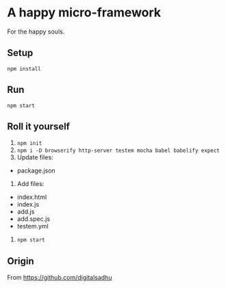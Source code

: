 # A happy micro-framework
For the happy souls.

## Setup
`npm install`

## Run
`npm start`

## Roll it yourself

1. `npm init`
1. `npm i -D browserify http-server testem mocha babel babelify expect`
1. Update files:
  - package.json
1. Add files:
  - index.html
  - index.js
  - add.js
  - add.spec.js
  - testem.yml
1. `npm start`

## Origin
From https://github.com/digitalsadhu
